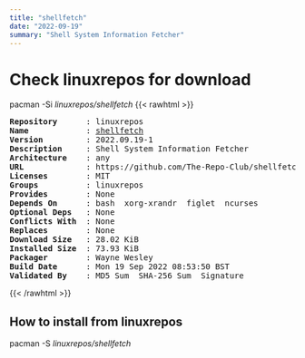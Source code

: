 ```yaml
---
title: "shellfetch"
date: "2022-09-19"
summary: "Shell System Information Fetcher"
---
```


# Check linuxrepos for download

pacman -Si *linuxrepos/shellfetch*
{{< rawhtml >}}
<pre class="highlight">
<b>Repository</b>      : linuxrepos
<b>Name</b>            : <a href="../../x86_64/shellfetch-2022.09.19-1-any.pkg.tar.zst">shellfetch</a>
<b>Version</b>         : 2022.09.19-1
<b>Description</b>     : Shell System Information Fetcher
<b>Architecture</b>    : any
<b>URL</b>             : https://github.com/The-Repo-Club/shellfetch
<b>Licenses</b>        : MIT
<b>Groups</b>          : linuxrepos
<b>Provides</b>        : None
<b>Depends On</b>      : bash  xorg-xrandr  figlet  ncurses
<b>Optional Deps</b>   : None
<b>Conflicts With</b>  : None
<b>Replaces</b>        : None
<b>Download Size</b>   : 28.02 KiB
<b>Installed Size</b>  : 73.93 KiB
<b>Packager</b>        : Wayne Wesley <wayne6324@gmail.com>
<b>Build Date</b>      : Mon 19 Sep 2022 08:53:50 BST
<b>Validated By</b>    : MD5 Sum  SHA-256 Sum  Signature
</pre>
{{< /rawhtml >}}
## How to install from linuxrepos

pacman -S *linuxrepos/shellfetch*
